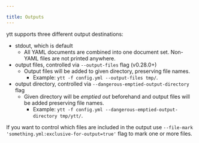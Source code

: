 ```yaml
---

title: Outputs
---
```


ytt supports three different output destinations:

- stdout, which is default
  - All YAML documents are combined into one document set. Non-YAML files are not printed anywhere.
- output files, controlled via `--output-files` flag (v0.28.0+)
  - Output files will be added to given directory, preserving file names.
    - Example: `ytt -f config.yml --output-files tmp/`.
- output directory, controlled via `--dangerous-emptied-output-directory` flag
  - Given directory will be _emptied out_ beforehand and output files will be added preserving file names.
    - Example: `ytt -f config.yml --dangerous-emptied-output-directory tmp/ytt/`.

If you want to control which files are included in the output use `--file-mark 'something.yml:exclusive-for-output=true'` flag to mark one or more files.

